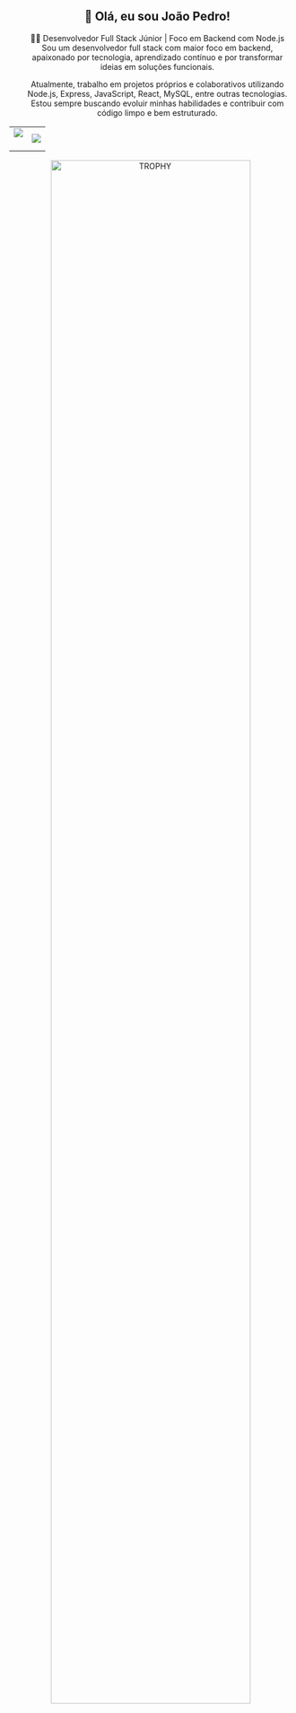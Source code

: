 <!--h1 without bottom border-->
<div id="user-content-toc">
  <ul align="center">
    <summary>
     <h2> 👋 Olá, eu sou João Pedro! </h2>
<span>👨‍💻 Desenvolvedor Full Stack Júnior | Foco em Backend com Node.js
Sou um desenvolvedor full stack com maior foco em backend, apaixonado por tecnologia, aprendizado contínuo e por transformar ideias em soluções funcionais.

Atualmente, trabalho em projetos próprios e colaborativos utilizando Node.js, Express, JavaScript, React, MySQL, entre outras tecnologias. Estou sempre buscando evoluir minhas habilidades e contribuir com código limpo e bem estruturado.
<span/>
    </summary>
  </ul>
</div>








<p align="center">

<table align="center">
<tr border="none">
<td width="50%" align="center">
  
  <img  align="center"  src="https://github-readme-stats.vercel.app/api?username=Jpiramos&theme=dark&show_icons=true&count_private=true" />
  <br></br>
  
</td>

<td width="50%" align="center">

  <img  align="center"  src="https://github-readme-stats.anuraghazra1.vercel.app/api/top-langs/?username=Jpiramos&theme=dark&hide_border=false&no-bg=true&no-frame=true&langs_count=10"/>
  
  </td>
</tr>
</table>

<div align=center>
  <a href="https://github.com/ryo-ma/github-profile-trophy" title="Go to Source">
      <img align="center" width=84% src="https://github-profile-trophy.vercel.app/?username=Jpiramos&theme=radical&row=1&column=7&margin-h=15&margin-w=5&no-bg=true" alt="TROPHY" />
    </a>
</div>


</p>        




</div>



